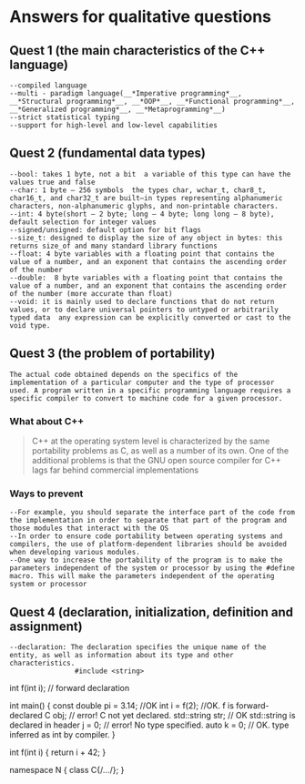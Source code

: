 # Answers for qualitative questions
## Quest 1 (the main characteristics of the C++ language)
    --compiled language
    --multi - paradigm language(__*Imperative programming*__, __*Structural programming*__, __*OOP*__, __*Functional programming*__, __*Generalized programming*__, __*Metaprogramming*__)
    --strict statistical typing
    --support for high-level and low-level capabilities

## Quest 2 (fundamental data types)
    --bool: takes 1 byte, not a bit  a variable of this type can have the values true and false 
    --char: 1 byte — 256 symbols  the types char, wchar_t, char8_t, char16_t, and char32_t are built—in types representing alphanumeric characters, non-alphanumeric glyphs, and non-printable characters.
    --int: 4 byte(short — 2 byte; long — 4 byte; long long — 8 byte), default selection for integer values
    --signed/unsigned: default option for bit flags
    --size_t: designed to display the size of any object in bytes: this returns size_of and many standard library functions
    --float: 4 byte variables with a floating point that contains the value of a number, and an exponent that contains the ascending order of the number
    --double:  8 byte variables with a floating point that contains the value of a number, and an exponent that contains the ascending order of the number (more accurate than float)
    --void: it is mainly used to declare functions that do not return values, or to declare universal pointers to untyped or arbitrarily typed data  any expression can be explicitly converted or cast to the void type.

## Quest 3 (the problem of portability)
    The actual code obtained depends on the specifics of the implementation of a particular computer and the type of processor used. A program written in a specific programming language requires a specific compiler to convert to machine code for a given processor.
### What about C++
> C++ at the operating system level is characterized by the same portability problems as C, as well as a number of its own. One of the additional problems is that the GNU open source compiler for C++ lags far behind commercial implementations
### Ways to prevent
    --For example, you should separate the interface part of the code from the implementation in order to separate that part of the program and those modules that interact with the OS
    --In order to ensure code portability between operating systems and compilers, the use of platform-dependent libraries should be avoided when developing various modules.
    --One way to increase the portability of the program is to make the parameters independent of the system or processor by using the #define macro. This will make the parameters independent of the operating system or processor

## Quest 4 (declaration, initialization, definition and assignment)
    --declaration: The declaration specifies the unique name of the entity, as well as information about its type and other characteristics.
                    #include <string>

int f(int i); // forward declaration

int main()
{
    const double pi = 3.14; //OK
    int i = f(2); //OK. f is forward-declared
    C obj; // error! C not yet declared.
    std::string str; // OK std::string is declared in <string> header
    j = 0; // error! No type specified.
    auto k = 0; // OK. type inferred as int by compiler.
}

int f(int i)
{
    return i + 42;
}

namespace N {
   class C{/*...*/};
}